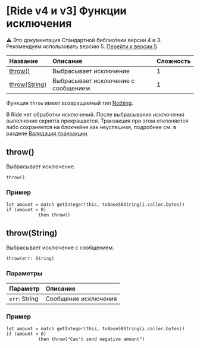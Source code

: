 # [Ride v4 и v3] Функции исключения

:warning: Это документация Стандартной библиотеки версии 4 и 3. Рекомендуем использовать версию 5. [Перейти к&nbsp;версии&nbsp;5](/ru/ride/v4/functions/built-in-functions/exception-functions)

| Название | Описание | Сложность |
| :--- | :--- | :--- |
| [throw()](#throw) | Выбрасывает исключение | 1 |
| [throw(String)](#throw-string) | Выбрасывает исключение с сообщением | 1 |

Функция `throw` имеет возвращаемый тип [Nothing](/ru/ride/v4/data-types/).

В Ride нет обработки исключений. После выбрасывания исключения выполнение скрипта прекращается. Транзакция при этом отклоняется либо сохраняется на блокчейне как неуспешная, подробнее см. в разделе [Валидация транзакции](/ru/blockchain/transaction/transaction-validation).

## throw()

Выбрасывает исключение.

``` ride
throw()
```

### Пример

``` ride
let amount = match getInteger(this, toBase58String(i.caller.bytes))
if (amount < 0)
            then throw()
```

## throw(String)

Выбрасывает исключение с сообщением.

``` ride
throw(err: String)
```

### Параметры

| Параметр | Описание |
| :--- | :--- |
| `err`: String | Сообщение исключения |

### Пример

``` ride
let amount = match getInteger(this, toBase58String(i.caller.bytes))
if (amount < 0)
            then throw("Can't send negative amount")
```
